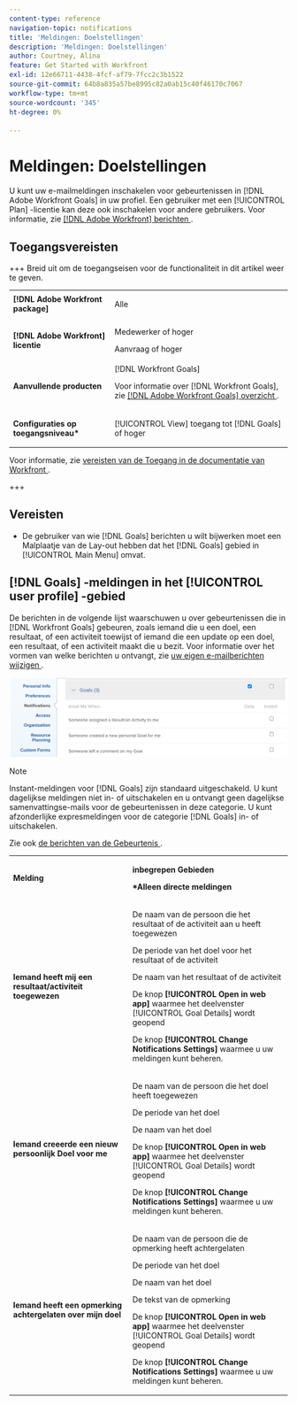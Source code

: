```yaml
---
content-type: reference
navigation-topic: notifications
title: 'Meldingen: Doelstellingen'
description: 'Meldingen: Doelstellingen'
author: Courtney, Alina
feature: Get Started with Workfront
exl-id: 12e66711-4438-4fcf-af79-7fcc2c3b1522
source-git-commit: 64b8a835a57be8995c82a0ab15c40f46170c7067
workflow-type: tm+mt
source-wordcount: '345'
ht-degree: 0%

---
```


# Meldingen: Doelstellingen

U kunt uw e-mailmeldingen inschakelen voor gebeurtenissen in [!DNL Adobe Workfront Goals] in uw profiel. Een gebruiker met een [!UICONTROL Plan] -licentie kan deze ook inschakelen voor andere gebruikers. Voor informatie, zie [[!DNL Adobe Workfront]  berichten &#x200B;](../../workfront-basics/using-notifications/wf-notifications.md).

## Toegangsvereisten

<!--
<p data-mc-conditions="QuicksilverOrClassic.Draft mode">(NOTE: because there are conditions for who sees this, I added this from the How To articles/ template although this is not a How To. But I like the format, so I thought keeping it consistent might help users. We may decide to update this when we have access and prereq for overview-type articles)</p>
-->

+++ Breid uit om de toegangseisen voor de functionaliteit in dit artikel weer te geven. 

<table style="table-layout:auto"> 
 <col> 
 <col> 
 <tbody> 
  <tr> 
   <td role="rowheader"><strong>[!DNL Adobe Workfront package]</strong></td> 
   <td> <p>Alle</p> </td> 
  </tr> 
  <tr> 
   <td role="rowheader"><strong>[!DNL Adobe Workfront] licentie</strong></td> 
   <td>
   <p>Medewerker of hoger</p>
    <p>Aanvraag of hoger</p> </td> 
  </tr> 
  <tr> 
   <td role="rowheader"><strong>Aanvullende producten</strong></td> 
   <td>[!DNL Workfront Goals] <p>Voor informatie over [!DNL Workfront Goals], zie <a href="../../workfront-goals/goal-management/wf-goals-overview.md" class="MCXref xref">[!DNL Adobe Workfront Goals] overzicht </a>.</p> </td> 
  </tr> 
  <tr> 
   <td role="rowheader"><strong>Configuraties op toegangsniveau*</strong></td> 
   <td> <p>[!UICONTROL View] toegang tot [!DNL Goals] of hoger</p></td> 
  </tr>
 </tbody> 
</table>

Voor informatie, zie [&#x200B; vereisten van de Toegang in de documentatie van Workfront &#x200B;](/help/quicksilver/administration-and-setup/add-users/access-levels-and-object-permissions/access-level-requirements-in-documentation.md).

+++

## Vereisten

* De gebruiker van wie [!DNL Goals] berichten u wilt bijwerken moet een Malplaatje van de Lay-out hebben dat het [!DNL Goals] gebied in [!UICONTROL Main Menu] omvat.


## [!DNL Goals] -meldingen in het [!UICONTROL user profile] -gebied

De berichten in de volgende lijst waarschuwen u over gebeurtenissen die in [!DNL Workfront Goals] gebeuren, zoals iemand die u een doel, een resultaat, of een activiteit toewijst of iemand die een update op een doel, een resultaat, of een activiteit maakt die u bezit. Voor informatie over het vormen van welke berichten u ontvangt, zie [&#x200B; uw eigen e-mailberichten wijzigen &#x200B;](../../workfront-basics/using-notifications/activate-or-deactivate-your-own-event-notifications.md).

![&#x200B; de voorkeur van Meldingen &#x200B;](assets/goals-notifications-preferences-350x114.png)

>[!NOTE]
>
>Instant-meldingen voor [!DNL Goals] zijn standaard uitgeschakeld. U kunt dagelijkse meldingen niet in- of uitschakelen en u ontvangt geen dagelijkse samenvattingse-mails voor de gebeurtenissen in deze categorie. U kunt afzonderlijke expresmeldingen voor de categorie [!DNL Goals] in- of uitschakelen.

Zie ook [&#x200B; de berichten van de Gebeurtenis &#x200B;](../../workfront-basics/using-notifications/event-notifications.md).

<table style="table-layout:auto"> 
 <col> 
 <col> 
 <tbody> 
  <tr> 
   <td><strong>Melding</strong></td> 
   <td> <p><strong> inbegrepen Gebieden </strong> </p> <p><strong>*Alleen directe meldingen</strong></p> </td> 
  </tr> 
  <tr> 
   <td><strong>Iemand heeft mij een resultaat/activiteit toegewezen</strong></td> 
   <td> <p>De naam van de persoon die het resultaat of de activiteit aan u heeft toegewezen</p> <p>De periode van het doel voor het resultaat of de activiteit</p> <p>De naam van het resultaat of de activiteit</p> <p>De knop <strong>[!UICONTROL Open in web app]</strong> waarmee het deelvenster [!UICONTROL Goal Details] wordt geopend</p> <p>De knop <strong>[!UICONTROL Change Notifications Settings]</strong> waarmee u uw meldingen kunt beheren.</p> </td> 
  </tr> 
  <tr> 
   <td><strong> Iemand creeerde een nieuw persoonlijk Doel voor me </strong> </td> 
   <td> <p>De naam van de persoon die het doel heeft toegewezen</p> <p>De periode van het doel</p> <p>De naam van het doel</p> <p>De knop <strong>[!UICONTROL Open in web app]</strong> waarmee het deelvenster [!UICONTROL Goal Details] wordt geopend</p> <p>De knop <strong>[!UICONTROL Change Notifications Settings]</strong> waarmee u uw meldingen kunt beheren.</p> </td> 
  </tr> 
  <tr> 
   <td><strong>Iemand heeft een opmerking achtergelaten over mijn doel</strong></td> 
   <td> <p>De naam van de persoon die de opmerking heeft achtergelaten</p> <p>De periode van het doel </p> <p>De naam van het doel</p> <p>De tekst van de opmerking</p> <p>De knop <strong>[!UICONTROL Open in web app]</strong> waarmee het deelvenster [!UICONTROL Goal Details] wordt geopend</p> <p>De knop <strong>[!UICONTROL Change Notifications Settings]</strong> waarmee u uw meldingen kunt beheren.</p> </td> 
  </tr> 
  <tr> 
  </tbody> 
</table>

<!--these were removed at some point: 

   <td><strong>Someone liked my comment on a Goal</strong></td> 
   <td> <p>The name of the person who liked the comment</p> <p>The Period of the goal </p> <p>The name of the goal</p> <p>The text of the comment </p> <p>The <strong>[!UICONTROL Open in web app]</strong> button which opens the [!UICONTROL Goal Details] panel</p> <p>The <strong>[!UICONTROL Change Notifications Settings]</strong> button which allows you to manage your notifications.</p> </td> 
  </tr> 
  <tr> 
   <td><strong>Someone liked an update on my Goal</strong></td> 
   <td> <p>You receive an email when someone likes a comment you made on a goal or when you update the progress of your results or activities on the goal. </p> <p>The name of the person who liked the update</p> <p>The Period of the goal </p> <p>The name of the goal</p> <p>The <strong>[!UICONTROL Open in web app]</strong> button which opens the [!UICONTROL Goal Details] panel</p> <p>The <strong>[!UICONTROL Change Notifications Settings]</strong> button which allows you to manage your notifications.</p> </td> 
  </tr> 
 -->

<!--
NOTE FOR NAME OF GOAL IN LAST TABLE CELL: check this. Is this true? Didn't triggger when this was written; add anything else? Maybe the type of the update is mentioned?!
-->
